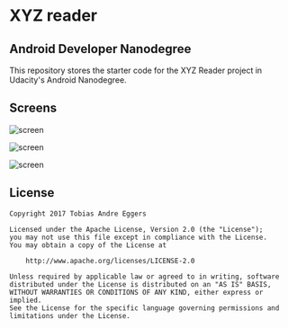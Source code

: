 # XYZ reader

## Android Developer Nanodegree

This repository stores the starter code for the XYZ Reader project in Udacity's Android Nanodegree.

## Screens

![screen](../master/Screenshot_1502244104.png)

![screen](../master/Screenshot_1502244115.png)

![screen](../master/Screenshot_1502244128.png)

## License

    Copyright 2017 Tobias Andre Eggers

    Licensed under the Apache License, Version 2.0 (the "License");
    you may not use this file except in compliance with the License.
    You may obtain a copy of the License at

        http://www.apache.org/licenses/LICENSE-2.0

    Unless required by applicable law or agreed to in writing, software
    distributed under the License is distributed on an "AS IS" BASIS,
    WITHOUT WARRANTIES OR CONDITIONS OF ANY KIND, either express or implied.
    See the License for the specific language governing permissions and
    limitations under the License.
